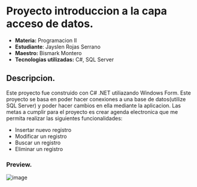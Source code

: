 # Proyecto introduccion a la capa acceso de datos.
<ul>
  <li><strong>Materia:</strong> Programacion II</li>
  <li><strong>Estudiante</strong>: Jayslen Rojas Serrano</li>
  <li><strong>Maestro:</strong> Bismark Montero </li>
  <li><strong>Tecnologias utilizadas:</strong> C#, SQL Server</li>
</ul>

## Descripcion.

Este proyecto fue construido con C# .NET utiliazando Windows Form. Este proyecto se basa en poder hacer conexiones a una base de datos(utilize SQL Server) y poder hacer cambios en ella mediante la aplicacion.
Las metas a cumplir para el proyecto es crear agenda electronica que me permita realizar las siguientes funcionalidades:
- Insertar nuevo registro
- Modificar un registro
- Buscar un registro
- Eliminar un registro

### Preview.
![image](https://github.com/user-attachments/assets/6c6285bd-2aa7-411e-a349-4361e5e2fa94)
